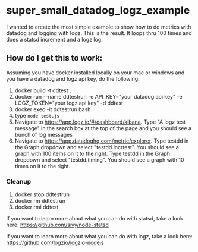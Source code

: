 # super_small_datadog_logz_example

I wanted to create the most simple example to show how to do metrics with datadog and logging with logz.  This is the result.  It loops thru 100 times and does a statsd increment and a logz log.

## How do I get this to work:

Assuming you have docker installed locally on your mac or windows and you have a datadog and logz api key, do the following:

1. docker build -t ddtest .
2. docker run --name ddtestrun -e API_KEY="your datadog api key" -e LOGZ_TOKEN="your logz api key" -d ddtest
3. docker exec -it ddtestrun bash
4. type `node test.js`
5. Navigate to https://app.logz.io/#/dashboard/kibana.  Type "A logz test message" in the search box at the top of the page and you should see a bunch of log messages
6. Navigate to https://app.datadoghq.com/metric/explorer.  Type testdd in the Graph dropdown and select "testdd.incrtest".  You should see a graph with 100 items on it to the right. Type testdd in the Graph dropdown and select "testdd.timing".  You should see a graph with 10 times on it to the right. 

### Cleanup

1. docker stop ddtestrun
2. docker rm ddtestrun
3. docker rmi ddtest

If you want to learn more about what you can do with statsd, take a look here: https://github.com/sivy/node-statsd

If you want to learn more about what you can do with logz, take a look here: https://github.com/logzio/logzio-nodejs
